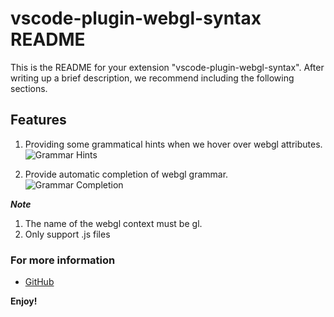 # vscode-plugin-webgl-syntax README

This is the README for your extension "vscode-plugin-webgl-syntax". After writing up a brief description, we recommend including the following sections.

## Features

1. Providing some grammatical hints when we hover over webgl attributes.
![Grammar Hints](https://s.momocdn.com/w/u/others/2019/04/15/1555328828524-vscpde-2.gif)

2. Provide automatic completion of webgl grammar.
![Grammar Completion](https://s.momocdn.com/w/u/others/2019/04/15/1555328829198-vscode-1.gif)

***Note***

1. The name of the webgl context must be gl.
2. Only support .js files

### For more information

* [GitHub](https://github.com/nieyuyao/vscode-plugin-webgl-syntax)

**Enjoy!**
